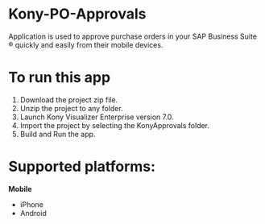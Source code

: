 # Kony-PO-Approvals

Application is used to approve purchase orders in your SAP Business Suite ® quickly and easily from their mobile devices.

# To run this app

1. Download the project zip file.
2. Unzip the project to any folder.
3. Launch Kony Visualizer Enterprise version 7.0.
4. Import the project by selecting the KonyApprovals folder.
5. Build and Run the app.

# Supported platforms:
**Mobile**
 * iPhone
 * Android
